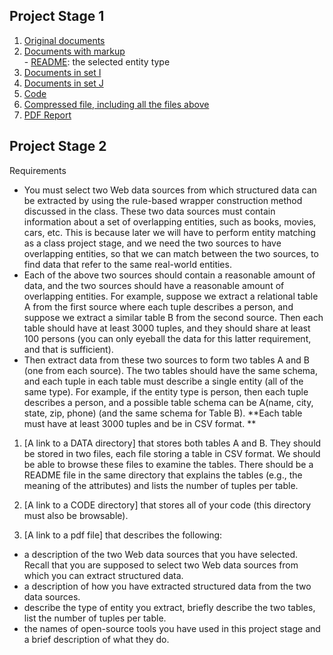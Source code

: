 ## Project Stage 1

1. [Original documents](https://github.com/WenFuLee/CS-839-Data-Science/tree/master/stage1/documents/original)
2. [Documents with markup](https://github.com/WenFuLee/CS-839-Data-Science/tree/master/stage1/documents/marked)<br>- [README](https://github.com/WenFuLee/CS-839-Data-Science/blob/master/stage1/documents/marked/README): the selected entity type
3. [Documents in set I](https://github.com/WenFuLee/CS-839-Data-Science/tree/master/stage1/documents/set_I)
4. [Documents in set J](https://github.com/WenFuLee/CS-839-Data-Science/tree/master/stage1/documents/set_J)
5. [Code](https://github.com/WenFuLee/CS-839-Data-Science/tree/master/stage1/code)
6. [Compressed file, including all the files above](https://github.com/WenFuLee/CS-839-Data-Science/blob/master/stage1/compressed_files.zip)
7. [PDF Report](https://github.com/WenFuLee/CS-839-Data-Science/blob/master/stage1/Project%20Stage%201_Report.pdf)

## Project Stage 2
Requirements
  - You must select two Web data sources from which structured data can be extracted by using the rule-based wrapper construction method discussed in the class. These two data sources must contain information about a set of overlapping entities, such as books, movies, cars, etc. This is because later we will have to perform entity matching as a class project stage, and we need the two sources to have overlapping entities, so that we can match between the two sources, to find data that refer to the same real-world entities.
  - Each of the above two sources should contain a reasonable amount of data, and the two sources should have a reasonable amount of overlapping entities. For example, suppose we extract a relational table A from the first source where each tuple describes a person, and suppose we extract a similar table B from the second source. Then each table should have at least 3000 tuples, and they should share at least 100 persons (you can only eyeball the data for this latter requirement, and that is sufficient). 
  - Then extract data from these two sources to form two tables A and B (one from each source). The two tables should have the same schema, and each tuple in each table must describe a single entity (all of the same type). For example, if the entity type is  person, then each tuple describes a person, and a possible table schema can be A(name, city, state, zip, phone) (and the same schema for Table B). 
**Each table must have at least 3000 tuples and be in CSV format. **

1. [A link to a DATA directory] that stores both tables A and B. They should be stored in two files, each file storing a table in CSV format. We should be able to browse these files to examine the tables. There should be a README file in the same directory that explains the tables (e.g., the meaning of the attributes) and lists the number of tuples per table.

2. [A link to a CODE directory] that stores all of your code (this directory must also be browsable). 

3. [A link to a pdf file] that describes the following:
  - a description of the two Web data sources that you have selected. Recall that you are supposed to select two Web data sources from which you can extract structured data.
  - a description of how you have extracted structured data from the two data sources.
  - describe the type of entity you extract, briefly describe the two tables, list the number of tuples per table.
  - the names of open-source tools you have used in this project stage and a brief description of what they do. 
